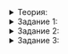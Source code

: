 <details>
<summary>Теория:</summary>

# Стандартные алгоритмы — рекурсия

Вы уже достаточно знаете об итераторах, чтобы освоить алгоритмы. Изучать их начнём с интересного явления в программировании — рекурсии. Она понадобится вам дальше, когда будете писать алгоритм для сортировки элементов в контейнере.

### Как работает рекурсия

Идея рекурсии проста. В тот момент, когда ваш алгоритм должен начать повторять одно и то же действие, он вызывает сам себя. По сути, рекурсия — это цикл, только действия цикла находятся в функции, которая на каждом шаге вызывает саму себя.

Но, как и у любого цикла, у рекурсии должно быть условие окончания работы, позволяющее функции не вызвать саму себя и тем самым начать процесс выхода.

Чтобы разобраться, вычислим факториал числа. Но сначала вспомним, что такое факториал:

```
0! = 1 (так принято)
1! = 1
2! = 1 * 2 = 2
3! = 1 * 2 * 3 = 6
4! = 1 * 2 * 3 * 4 = 24

```

Иначе говоря:

```
n! = (n-1)! * n

```

То есть, чтобы вычислить факториал числа, нужно узнать факториал числа на единицу меньше, а потом умножить его на само число. И делать это до тех пор, пока число не станет равно единице, ведь для неё факториал определён и равен ей самой — ничего считать не надо. Вычислим факториал в цикле. Тогда это выглядело бы так:

```cpp
uint64_t Factorial(int num) {
    int factorial = 1;
    while (num > 1) {
        factorial *= num;
        --num;
    }
    return factorial;

```

На каждом шаге умножаем факториал, полученный на предыдущем шаге, на число из текущего шага. Цикл заканчивается, когда доходим до единицы. Случай с нулём обрабатывается корректно, и мы просто не заходим в цикл. Нам важно написать цикл именно так. Это наглядно проиллюстрирует, как работает рекурсия.

Заменим цикл на рекурсивный вызов и получим:

```cpp
uint64_t Factorial(int num) {
    int factorial = 1;
    if (0 != num) {
        factorial = Factorial(num - 1) * num;
    }
    return factorial;
}

```

Чтобы увидеть происходящее в рекурсии, добавим вывод на экран:

```cpp
uint64_t Factorial(int num) {
    int factorial = 1;
    cout << "Текущее число = "s << num << endl;
    if (num != 0) {
        factorial = Factorial(num - 1) * num;
    }
    cout << "Значение факториала "s << factorial << "для числа "s << num << endl;
    return factorial;
}

```

При подсчёте факториала для числа четыре будет выведено следующее:

```cpp
Текущее число = 4
Текущее число = 3
Текущее число = 2
Текущее число = 1
Текущее число = 0
Значение факториала 1 для числа 0
Значение факториала 1 для числа 1
Значение факториала 2 для числа 2
Значение факториала 6 для числа 3
Значение факториала 24 для числа 4

```

Сначала как будто «падаем» в рекурсию до конца — пока не достигнем условия выхода. Дальше начинаем «раскручиваться»‎ обратно: возвращаем предыдущему вызову функции текущий результат, умножая его на число, потом опять возвращаем результат выше до тех пор, пока не вернёмся к первому вызову, где число было равно четырём. Делаем последние вычисления и возвращаем конечный результат.

В предыдущем спринте вы изучали раскрутку стека. Стек функций показывает, какие функции в каком порядке были вызваны. К этой информации можно обратиться во время отладки программы. Но внутри стека сохраняются и все данные о локальных переменных и аргументах каждого вызова. То есть несмотря на то, что функция вызывает сама себя, на самом деле это ничем не отличается от вызова разных функций. На стеке будут храниться аргументы и переменные каждого конкретного вызова.

Когда рекурсивная функция делает  `return`  или просто заканчивает своё выполнение, если возвращаемый тип  `void`, возвращаемся по стеку к предыдущему вызову. Все данные переменных и аргументов в стеке останутся в том виде, в каком они были при вызове функции самой себя.

Посмотрим, что будет, если условие выхода не выполнится. Предположим, мы написали его неправильно:

```cpp
uint64_t Factorial(int num) {
    int factorial = 1;
    cout << "Текущее число = "s << num << endl;
    // обратите внимание на изменение в условии выхода
    if (num != 1) {
        factorial = Factorial(num - 1) * num;
    }
    cout << "Значение факториала "s << factorial << "для числа "s << num << endl;
    return factorial;
}

```

Если теперь попытаемся вычислить факториал нуля, функция будет вызывать себя бесконечно. Это приведёт к тому, что стек функций станет слишком большим, чтобы храниться в памяти, и программа не сможет продолжить работу.

### Как работать с рекурсией

Хорошего программиста отличают не тайные знания о хитростях языка и не крутейшая среда разработки. Самый умный программист никогда не пишет код сразу. Первое, что он (или она) делает — берёт ручку, листок бумаги и создаёт так называемый «псевдокод». Обдумывает, как программа, класс или функция должны выглядеть. Рисует квадратики и стрелочки, пишет на своем родном, человеческом, языке. Пытается понять каждую деталь, которую ему предстоит написать. Потом меняет угол зрения. Представляет себя пользователем своей программы, придумывает, какие тесты может сделать. Записывает их и там же, на бумаге, ручкой проверяет, будет ли его программа работать для этих тестов. После этого хороший программист открывает лучшую среду разработки и пишет свой гениальный код.

Программист похуже в это время уже третий раз переписывает свою программу, правит баги, проходит отладку и снова обнаруживает что-нибудь, о чём не подумал (или не подумала).

Рекурсия позволяет писать красивые, элегантные и лаконичные решения. Но планировать её следует тщательно. Иначе в случае ошибки вы рискуете получить не просто неверное значение, а переполнение стека и зависание программы. Кроме того, несмотря на изящество, для рекурсии сложно делать отладку. Каждый раз нужно внимательно следить, в каком вызове функции вы находитесь. Особо коварные баги любят прятаться в рекурсиях, зная, что найти их там тяжело.

Перед тем как писать рекурсию, возьмите листок бумаги и препарируйте свою задачу. Ответьте на три вопроса:

1.  **Какие параметры она будет принимать?**  Часто верные параметры — уже половина решения. В нашем примере всё просто — это число, для которого ищем факториал.
2.  **Какие действия должна совершить функция на каждом шаге?**  В нашем случае это просто умножение текущего числа на результат факториала для числа, меньшего на единицу.
3.  **Каково условие завершения?**  В случае с факториалом, если число стало равно одному, никакие вычисления дальше не нужны, и можем начинать «‎раскручиваться» обратно.

Когда ответы на все три вопроса для вас ясны, и вы подумали про тесты, приступайте к написанию кода. Лучшие рекурсивные решения — это тщательно спланированные.

</details>

<details>
<summary>Задание 1:</summary>

## Задание 1

Напишите рекурсивную функцию  `Fibonacci`, которая принимает порядковый номер числа Фибоначчи и возвращает значение этого числа.

Ряд Фибоначчи выглядит так:

`0, 1, 1, 2, 3, 5, 8, 13, ...`,

где каждое n-ое число — это сумма двух предыдущих чисел.

Как и любую рекурсивную задачу, эту можно решить циклом. Но здесь от вас ожидается именно рекурсивное решение.

### Пример использования

```cpp
int main() {
    cout << Fibonacci(6) << endl;
}

```

## Пример вывода

```
8

```

### Подсказка

В каждой задаче с рекурсией нужно определить три важные вещи:

1.  Какие параметры принимает функция? Здесь сложности нет, она просто принимает порядковый номер.
2.  Какие действия должна совершить функция на каждом шаге? С этим здесь вы справитесь сами.
3.  Каково условие завершения? А может быть их тут вообще два? Что если аргумент равен нулю? А если единице?

</details>

<details>
<summary>Задание 2:</summary>

## Задание 2

Напишите рекурсивную функцию  `IsPowOfTwo`, которая возвращает  `true`, если число — неотрицательная степень двойки, или  `false`, если оно таковым не будет. Операцией возведения в степень в этой задаче пользоваться нельзя. Единица является нулевой степенью двойки (2^0 = 1), и ответ должен быть  `true`.

### Пример использования

```cpp
int main() {
    int result = IsPowOfTwo(1024);
    cout << result << endl;
}

```

## Пример вывода

В случае  `true`  на экран выводится 1, в случае  `false`  — 0. В нашем случае 1024 — это степень двойки.

```
1

```

### Подсказка

1.  **Какие параметры принимает функция?**  Проверяемое число.
2.  **Какие действия должна совершить функция на каждом шаге?**  Если число — степень двойки, оно должно делиться на два. Результат деления тоже должен быть степенью двойки. Проверить остаток от деления на два можно, используя оператор %.
3.  **Каково условие завершения?**  Действуйте аналогично предыдущей задаче.

</details>

<details>
<summary>Задание 3:</summary>

## Задание 3

А теперь по-настоящему серьёзный вызов: Ханойская башня — популярная головоломка XIX века по версии Википедии.

Даны три стержня. На один из них нанизаны восемь колец разного размера. Кольца лежат меньшее на большем. Задача в том, чтобы перенести пирамиду из восьми колец на другой стержень за наименьшее число ходов. За один раз можно переносить только одно кольцо, причём нельзя класть большее кольцо на меньшее.

Решите эту задачу рекурсивным методом. Напишите функцию  `SolveHanoi`, которая принимает ссылку на вектор из трёх стержней-башен. На первой башне надето определённое количество дисков — не обязательно восемь, как в классической задаче. Количество можно узнать, воспользовавшись методом  `GetDisksNum`. Класс  `Tower`  уже имеет некоторые методы или части методов. Другие методы вы можете дописывать так, как вам нужно для решения. В результате работы функции  `SolveHanoi`  все диски в правильном порядке должны оказаться на третьей башне.

Чтобы решить задачу, вспомните, что во все методы класса неявно передаётся указатель на объект  `this`. А если применить оператор  `*`, можно получить доступ к самому элементу. Чтобы освежить в памяти детали, вернитесь к уроку «Перегрузка операций присваивания».

### Пример использования

```cpp
int main() {
    int towers_num = 3;
    int disks_num = 3;
    vector<Tower> towers;
    // добавим в вектор три пустые башни
    for (int i = 0; i < towers_num; ++i) {
        towers.push_back(0);
    }
    // добавим на первую башню три кольца
    towers[0].SetDisks(disks_num);

    SolveHanoi(towers);
}

```

### Пример результата работы

Ниже не пример вывода на экран — в задаче он не требуется. Это пример того, что должно произойти с вектором башен после вызова  `SolveHanoi`:

```
Вектор башен до перемещения:
Башня 1: 3 2 1
Башня 2: 0 0 0
Башня 3: 0 0 0

Вектор башен после перемещения:
Башня 1: 0 0 0
Башня 2: 0 0 0
Башня 3: 3 2 1

```

### Подсказка

1.  **Какие параметры принимает функция?**  Здесь это самое интересное. Функция  `SolveHanoi`  сама по себе рекурсивной не будет. Используйте другую. Вам пригодится это:
    
    ```cpp
    // disks_num - количество перемещаемых дисков
    // destination - конечная башня для перемещения
    // buffer - башня, которую нужно использовать в качестве буфера для дисков
    void MoveDisks(int disks_num, Tower& destination, Tower& buffer) {
        if (// условие выхода ещё не выполнено) {
            // действия из шага рекурсии
        }
    }
    
    
    void SolveHanoi(vector<Tower>& towers) {
        int disks_num = towers[0].GetDisksNum();
        // запускаем рекурсию
        // просим переложить все диски на последнюю башню
        // с использованием средней башни как буфера
        towers[0].MoveDisks(disks_num, towers[2], towers[1]);
    }
    
    ```
    
2.  **Какие действия должна совершить функция на каждом шаге?**  Препарируйте задачу. Порисуйте диски, найдите повторяющийся паттерн. Скорее всего, он будет состоять из нескольких действий.
    
3.  **Каково условие завершения?**  Всё просто — как только дисков не осталось, не нужно ничего больше перемещать.

</details>
